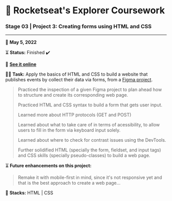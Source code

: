 # 🚀 Rocketseat's Explorer Coursework

### Stage 03 | Project 3: Creating forms using HTML and CSS

---

📅 **May 5, 2022**

⏳ **Status:** Finished ✔️

🔗 **[See it online](https://victorsgb.github.io/explorer/project_03/)**

👨‍💻 **Task:** Apply the basics of HTML and CSS to build a website that publishes events by collect their data via forms, from a [Figma project](https://www.figma.com/file/sgcJKpGAeVqh7rf2pwsOd9/Explorer-Stage-03-Projeto-01/duplicate).

> Practiced the inspection of a given Figma project to plan ahead how to structure and create its corresponding web page.
>
> Practiced HTML and CSS syntax to build a form that gets user input.
>
> Learned more about HTTP protocols (GET and POST) 
>
> Learned about what to take care of in terms of acessibility, to allow users to fill in the form via keyboard input solely.
>
> Learned about where to check for contrast issues using the DevTools.
>
> Further solidified HTML (specially the form, fieldset, and input tags) and CSS skills (specially pseudo-classes) to build a web page.

⏳ **Future enhancements on this project:**

> Remake it with mobile-first in mind, since it's not responsive yet and that is the best approach to create a web page...

🌱 **Stacks:** HTML | CSS
